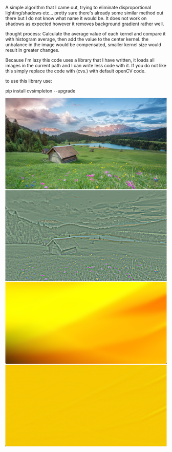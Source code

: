 A simple algorithm that I came out, trying to eliminate disproportional lighting/shadows etc... 
pretty sure there's already some similar method out there but I do not know what name it would be.
It does not work on shadows as expected however it removes background gradient rather well.

thought process: Calculate the average value of each kernel and compare it with histogram average,
then add the value to the center kernel. the unbalance in the image would be compensated, smaller kernel size would result in greater changes.

Because I'm lazy this code uses a library that I have written, it loads all images in the current path and I can write less code with it.
If you do not like this simply replace the code with (cvs.) with default openCV code.

to use this library use:

pip install cvsimpleton  --upgrade

![](https://github.com/JiayouQin/Python-projects/blob/master/pictures/17%20Image%20Balancing/1.png)
![](https://github.com/JiayouQin/Python-projects/blob/master/pictures/17%20Image%20Balancing/2.png)
![](https://github.com/JiayouQin/Python-projects/blob/master/pictures/17%20Image%20Balancing/3.png)
![](https://github.com/JiayouQin/Python-projects/blob/master/pictures/17%20Image%20Balancing/5.png)
